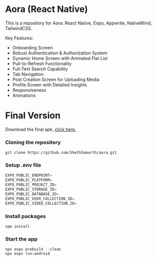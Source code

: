 # Aora (React Native)

This is a repository for Aora: React Native, Expo, Appwrite, NativeWind, TailwindCSS.

Key Features:

- Onboarding Screen
- Robust Authentication & Authorization System
- Dynamic Home Screen with Animated Flat List
- Pull-to-Refresh Functionality
- Full-Text Search Capability
- Tab Navigation
- Post Creation Screen for Uploading Media
- Profile Screen with Detailed Insights
- Responsiveness
- Animations

# Final Version

Download the final apk, [click here.](https://github.com/ShethSamarth/aora/blob/main/android/app/release/app-release.apk)

### Cloning the repository

```shell
git clone https://github.com/ShethSamarth/aora.git
```

### Setup .env file

```js
EXPO_PUBLIC_ENDPOINT=
EXPO_PUBLIC_PLATFORM=
EXPO_PUBLIC_PROJECT_ID=
EXPO_PUBLIC_STORAGE_ID=
EXPO_PUBLIC_DATABASE_ID=
EXPO_PUBLIC_USER_COLLECTION_ID=
EXPO_PUBLIC_VIDEO_COLLECTION_ID=
```

### Install packages

```shell
npm install
```

### Start the app

```shell
npx expo prebuild --clean
npx expo run:android
```
